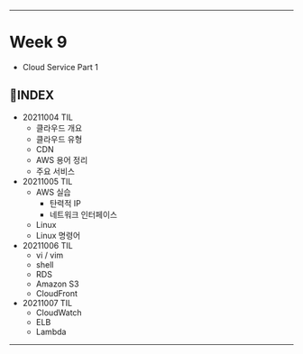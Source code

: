 ___
# Week 9
- Cloud Service Part 1

## 📌INDEX
- 20211004 TIL
  - 클라우드 개요
  - 클라우드 유형
  - CDN
  - AWS 용어 정리
  - 주요 서비스
- 20211005 TIL
  - AWS 실습
    - 탄력적 IP
    - 네트워크 인터페이스
  - Linux
  - Linux 명령어
- 20211006 TIL
  - vi / vim
  - shell
  - RDS
  - Amazon S3
  - CloudFront
- 20211007 TIL
  - CloudWatch
  - ELB
  - Lambda
___
